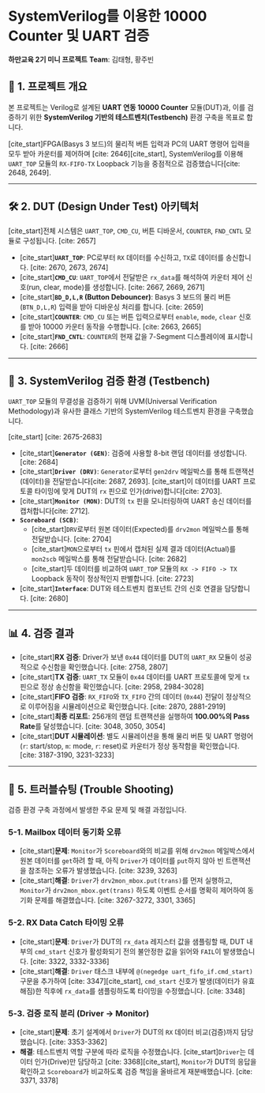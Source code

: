 # SystemVerilog를 이용한 10000 Counter 및 UART 검증

**하만교육 2기 미니 프로젝트**
**Team**: 김태형, 황주빈

## 📌 1. 프로젝트 개요
본 프로젝트는 Verilog로 설계된 **UART 연동 10000 Counter** 모듈(DUT)과, 이를 검증하기 위한 **SystemVerilog 기반의 테스트벤치(Testbench)** 환경 구축을 목표로 합니다.

[cite_start]FPGA(Basys 3 보드)의 물리적 버튼 입력과 PC의 UART 명령어 입력을 모두 받아 카운터를 제어하며 [cite: 2646][cite_start], SystemVerilog를 이용해 `UART_TOP` 모듈의 `RX-FIFO-TX` Loopback 기능을 중점적으로 검증했습니다[cite: 2648, 2649].

---

## 🛠️ 2. DUT (Design Under Test) 아키텍처
[cite_start]전체 시스템은 `UART_TOP`, `CMD_CU`, 버튼 디바운서, `COUNTER`, `FND_CNTL` 모듈로 구성됩니다. [cite: 2657]

* [cite_start]**`UART_TOP`**: PC로부터 `RX` 데이터를 수신하고, `TX`로 데이터를 송신합니다. [cite: 2670, 2673, 2674]
* [cite_start]**`CMD_CU`**: `UART_TOP`에서 전달받은 `rx_data`를 해석하여 카운터 제어 신호(run, clear, mode)를 생성합니다. [cite: 2667, 2669, 2671]
* [cite_start]**`BD_D,L,R` (Button Debouncer)**: Basys 3 보드의 물리 버튼(`BTN_D,L,R`) 입력을 받아 디바운싱 처리를 합니다. [cite: 2659]
* [cite_start]**`COUNTER`**: `CMD_CU` 또는 버튼 입력으로부터 `enable`, `mode`, `clear` 신호를 받아 10000 카운터 동작을 수행합니다. [cite: 2663, 2665]
* [cite_start]**`FND_CNTL`**: `COUNTER`의 현재 값을 7-Segment 디스플레이에 표시합니다. [cite: 2666]

---

## 🔬 3. SystemVerilog 검증 환경 (Testbench)
`UART_TOP` 모듈의 무결성을 검증하기 위해 UVM(Universal Verification Methodology)과 유사한 클래스 기반의 SystemVerilog 테스트벤치 환경을 구축했습니다.

[cite_start] [cite: 2675-2683]

* [cite_start]**`Generator (GEN)`**: 검증에 사용할 8-bit 랜덤 데이터를 생성합니다. [cite: 2684]
* [cite_start]**`Driver (DRV)`**: `Generator`로부터 `gen2drv` 메일박스를 통해 트랜잭션(데이터)을 전달받습니다[cite: 2687, 2693]. [cite_start]이 데이터를 UART 프로토콜 타이밍에 맞게 DUT의 `rx` 핀으로 인가(drive)합니다[cite: 2703].
* [cite_start]**`Monitor (MON)`**: DUT의 `tx` 핀을 모니터링하여 UART 송신 데이터를 캡처합니다[cite: 2712].
* **`Scoreboard (SCB)`**:
    * [cite_start]`DRV`로부터 원본 데이터(Expected)를 `drv2mon` 메일박스를 통해 전달받습니다. [cite: 2704]
    * [cite_start]`MON`으로부터 `tx` 핀에서 캡처된 실제 결과 데이터(Actual)를 `mon2scb` 메일박스를 통해 전달받습니다. [cite: 2682]
    * [cite_start]두 데이터를 비교하여 `UART_TOP` 모듈의 `RX -> FIFO -> TX` Loopback 동작이 정상적인지 판별합니다. [cite: 2723]
* [cite_start]**`Interface`**: DUT와 테스트벤치 컴포넌트 간의 신호 연결을 담당합니다. [cite: 2680]

---

## 📊 4. 검증 결과
* [cite_start]**RX 검증**: Driver가 보낸 `0x44` 데이터를 DUT의 `UART_RX` 모듈이 성공적으로 수신함을 확인했습니다. [cite: 2758, 2807]
* [cite_start]**TX 검증**: `UART_TX` 모듈이 `0x44` 데이터를 UART 프로토콜에 맞게 `tx` 핀으로 정상 송신함을 확인했습니다. [cite: 2958, 2984-3028]
* [cite_start]**FIFO 검증**: `RX_FIFO`와 `TX_FIFO` 간의 데이터 (`0x44`) 전달이 정상적으로 이루어짐을 시뮬레이션으로 확인했습니다. [cite: 2870, 2881-2919]
* [cite_start]**최종 리포트**: 256개의 랜덤 트랜잭션을 실행하여 **100.00%의 Pass Rate**를 달성했습니다. [cite: 3048, 3050, 3054]
* [cite_start]**DUT 시뮬레이션**: 별도 시뮬레이션을 통해 물리 버튼 및 UART 명령어(`r`: start/stop, `m`: mode, `r`: reset)로 카운터가 정상 동작함을 확인했습니다. [cite: 3187-3190, 3231-3233]

---

## 🐛 5. 트러블슈팅 (Trouble Shooting)
검증 환경 구축 과정에서 발생한 주요 문제 및 해결 과정입니다.

### 5-1. Mailbox 데이터 동기화 오류
* [cite_start]**문제**: `Monitor`가 `Scoreboard`와의 비교를 위해 `drv2mon` 메일박스에서 원본 데이터를 `get`하려 할 때, 아직 `Driver`가 데이터를 `put`하지 않아 빈 트랜잭션을 참조하는 오류가 발생했습니다. [cite: 3239, 3263]
* [cite_start]**해결**: `Driver`가 `drv2mon_mbox.put(trans)`를 먼저 실행하고, `Monitor`가 `drv2mon_mbox.get(trans)` 하도록 이벤트 순서를 명확히 제어하여 동기화 문제를 해결했습니다. [cite: 3267-3272, 3301, 3365]

### 5-2. RX Data Catch 타이밍 오류
* [cite_start]**문제**: `Driver`가 DUT의 `rx_data` 레지스터 값을 샘플링할 때, DUT 내부의 `cmd_start` 신호가 활성화되기 전의 불안정한 값을 읽어와 `FAIL`이 발생했습니다. [cite: 3322, 3332-3336]
* [cite_start]**해결**: `Driver` 태스크 내부에 `@(negedge uart_fifo_if.cmd_start)` 구문을 추가하여 [cite: 3347][cite_start], `cmd_start` 신호가 발생(데이터가 유효해짐)한 직후에 `rx_data`를 샘플링하도록 타이밍을 수정했습니다. [cite: 3348]

### 5-3. 검증 로직 분리 (Driver -> Monitor)
* [cite_start]**문제**: 초기 설계에서 `Driver`가 DUT의 `RX` 데이터 비교(검증)까지 담당했습니다. [cite: 3353-3362]
* **해결**: 테스트벤치 역할 구분에 따라 로직을 수정했습니다. [cite_start]`Driver`는 데이터 인가(Drive)만 담당하고 [cite: 3368][cite_start], `Monitor`가 DUT의 응답을 확인하고 `Scoreboard`가 비교하도록 검증 책임을 올바르게 재분배했습니다. [cite: 3371, 3378]
